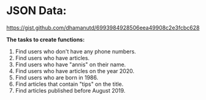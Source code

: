 JSON Data:
=
https://gist.github.com/dhamanutd/6993984928506eea49908c2e3fcbc628

**The tasks to create functions:**
1. Find users who don't have any phone numbers.
2. Find users who have articles.
3. Find users who have "annis" on their name.
4. Find users who have articles on the year 2020.
5. Find users who are born in 1986.
6. Find articles that contain "tips" on the title.
7. Find articles published before August 2019.
